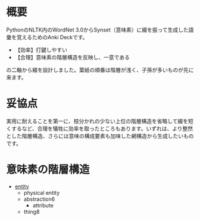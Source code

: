 # 概要
PythonのNLTK内のWordNet 3.0からSynset（意味素）に綴を振って生成した語彙を覚えるためのAnki Deckです。
- 【効率】打鍵しやすい
- 【合理】意味素の階層構造を反映し、一意である

の二軸から綴を設計しました。葉紙の順番は階層が浅く、子孫が多いものが先に来ます。

# 妥協点
実用に耐えることを第一に、枝分かれの少ない上位の階層構造を省略して綴を短くするなど、合理を犠牲に効率を取ったところもあります。いずれは、より整然とした階層構造、さらには意味の構成要素も加味した網構造から生成したいものです。

# 意味素の階層構造
- [entity](http://wordnetweb.princeton.edu/perl/webwn?o2=&o0=1&o8=1&o1=1&o7=1&o5=&o9=&o6=&o3=&o4=&s=entity&i=12&h=1111000000010000#c)
  - physical entity
  - abstraction6
    - attribute
  - thing8
